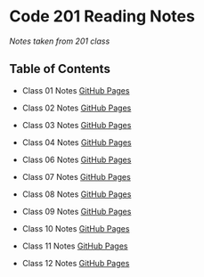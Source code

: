 # Code 201 Reading Notes

*Notes taken from 201 class*

## Table of Contents

* Class 01 Notes [GitHub Pages](https://github.com/Rahzae/Rahzae.201notes.github.io/blob/922b82730546c8da6784511cd2aae651a60fde17/Class01.md)

* Class 02 Notes [GitHub Pages](https://github.com/Rahzae/Rahzae.201notes.github.io/blob/5a317675a790160245d5c8bf53d16f84ae2d7796/Class-02.md)

* Class 03 Notes [GitHub Pages](https://github.com/Rahzae/Rahzae.201notes.github.io/blob/1d7e9bfd946797337220a184892a7795d01186e5/Class03.md)

* Class 04 Notes [GitHub Pages](https://github.com/Rahzae/Rahzae.201notes.github.io/blob/856d7796a7c84bb8b2f4a93d4af0adba5158ec29/Class04.md)

* Class 06 Notes [GitHub Pages](https://github.com/Rahzae/Rahzae.201notes.github.io/blob/1ac0771516eb051b3cb5a04dd3254bdacf34ca7e/Class06.md)

* Class 07 Notes [GitHub Pages](https://github.com/Rahzae/Rahzae.201notes.github.io/blob/40a375e6d171dcb11341e25ed9ef14d579ac494b/Code07.md)

* Class 08 Notes [GitHub Pages](https://github.com/Rahzae/Rahzae.201notes.github.io/blob/40a375e6d171dcb11341e25ed9ef14d579ac494b/Class08.md)

* Class 09 Notes [GitHub Pages](https://github.com/Rahzae/Rahzae.201notes.github.io/blob/21b0cf5cbea0285f9a6aaa9d9f33c510cebf91c2/Class09.md)

* Class 10 Notes [GitHub Pages](https://github.com/Rahzae/Rahzae.201notes.github.io/blob/8a26ed20d93830e1de5a844d9ddd7990f23b8581/Class10.md)

* Class 11 Notes [GitHub Pages](https://github.com/Rahzae/Rahzae.201notes.github.io/blob/82ec85152fc63467bfd3b0ff9df05084a3fdb2a9/Class12.md)

* Class 12 Notes [GitHub Pages](https://github.com/Rahzae/Rahzae.201notes.github.io/blob/53008e85a9fd486412083aa31f40608c53842c25/Class13.md)
